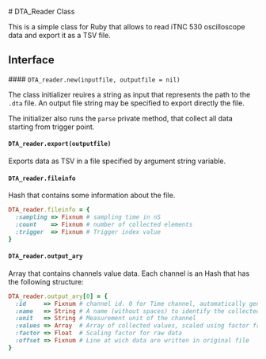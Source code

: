 # DTA_Reader Class

This is a simple class for Ruby that allows to read iTNC 530 oscilloscope data and export it as a
TSV file.

## Interface

#### `DTA_reader.new(inputfile, outputfile = nil)`

The class initializer reuires a string as input that represents the path to the `.dta` file. 
An output file string may be specified to export directly the file.

The initializer also runs the `parse` private method, that collect all data starting from trigger point.

#### `DTA_reader.export(outputfile)`

Exports data as TSV in a file specified by argument string variable.

#### `DTA_reader.fileinfo`

Hash that contains some information about the file.

``` ruby
DTA_reader.fileinfo = {
  :sampling => Fixnum # sampling time in nS
  :count    => Fixnum # number of collected elements
  :trigger  => Fixnum # Trigger index value 
}
```

#### `DTA_reader.output_ary`

Array that contains channels value data. Each channel is an Hash that has the following structure:

``` ruby
DTA_reader.output_ary[0] = {
  :id     => Fixnum # channel id. 0 for Time channel, automatically generated
  :name   => String # A name (without spaces) to identify the collected values
  :unit   => String # Measurement unit of the channel
  :values => Array  # Array of collected values, scaled using factor from raw data
  :factor => Float  # Scaling factor for raw data
  :offset => Fixnum # Line at wich data are written in original file
}
```

  
